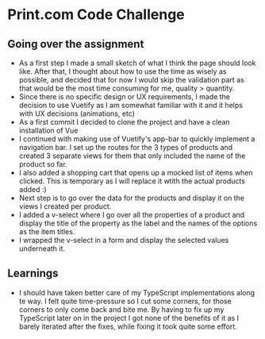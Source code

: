 # Print.com Code Challenge

## Going over the assignment
- As a first step I made a small sketch of what I think the page should look like. After that, I thought about how to use the time as wisely as possible, and decided that for now I would skip the validation part as that would be the most time consuming for me, quality > quantity. 
- Since there is no specific design or UX requirements, I made the decision to use Vuetify as I am somewhat familiar with it and it helps with UX decisions (animations, etc)
- As a first commit I decided to clone the project and have a clean installation of Vue
- I continued with making use of Vuetify's app-bar to quickly implement a navigation bar. I set up the routes for the 3 types of products and created 3 separate views for them that only included the name of the product so far. 
- I also added a shopping cart that opens up a mocked list of items when clicked. This is temporary as I will replace it wtith the actual products added :)
- Next step is to go over the data for the products and display it on the views I created per product. 
- I added a v-select where I go over all the properties of a product and display the title of the property as the label and the names of the options as the item titles.
- I wrapped the v-select in a form and display the selected values underneath it.



## Learnings
- I should have taken better care of my TypeScript implementations along te way. I felt quite time-pressure so I cut some corners, for those corners to only come back and bite me. By having to fix up my TypeScript later on in the project I got none of the benefits of it as I barely iterated after the fixes, while fixing it took quite some effort.


